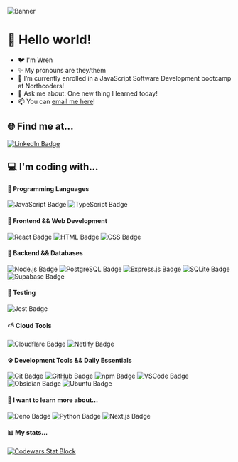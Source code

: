 ![Banner](https://media.licdn.com/dms/image/v2/D4D16AQHeZZVRl8E5ZA/profile-displaybackgroundimage-shrink_350_1400/profile-displaybackgroundimage-shrink_350_1400/0/1732463270206?e=1738195200&v=beta&t=8Gs3CxPJ5m640_x4nd0yZnYEMjxfn9PVKtgvHCAtyRg)

# 👋 Hello world!
- 🐦 I'm Wren
- ✨ My pronouns are they/them
- 🌱 I’m currently enrolled in a JavaScript Software Development bootcamp at Northcoders!
- 💬 Ask me about: One new thing I learned today!
- 📫 You can [email me here](mailto:wren.hawthorne@outlook.com)!

## 🌐 Find me at...
[![LinkedIn Badge](https://img.shields.io/badge/LinkedIn-24283b?style=for-the-badge&logo=linkedin&logoColor=0A66C2)](https://linkedin.com/in/wren-h) 

## 💻 I'm coding with...
#### 🔨 Programming Languages
![JavaScript Badge](https://img.shields.io/badge/-JavaScript-24283b?style=for-the-badge&logo=javascript&logoColor=EBCB8B)
![TypeScript Badge](https://img.shields.io/badge/-TypeScript-24283b?style=for-the-badge&logo=typescript&logoColor=3178C6)

#### 🚧 Frontend && Web Development
![React Badge](https://img.shields.io/badge/-React-24283b?style=for-the-badge&logo=react&logoColor=BF616A)
![HTML Badge](https://img.shields.io/badge/-HTML-24283b?style=for-the-badge&logo=html5&logoColor=D08770)
![CSS Badge](https://img.shields.io/badge/-CSS-24283b?style=for-the-badge&logo=css3&logoColor=81A1C1)

#### 💽 Backend && Databases
![Node.js Badge](https://img.shields.io/badge/-Node.js-24283b?style=for-the-badge&logo=node.js&logoColor=A3BE8C)
![PostgreSQL Badge](https://img.shields.io/badge/-PostgreSQL-24283b?style=for-the-badge&logo=postgresql&logoColor=81A1C1)
![Express.js Badge](https://img.shields.io/badge/Express.js-24283b?style=for-the-badge&logo=express&logoColor=%2361DAFB)
![SQLite Badge](https://img.shields.io/badge/-SQLite-24283b?style=for-the-badge&logo=sqlite&logoColor=B48EAD)
![Supabase Badge](https://img.shields.io/badge/Supabase-24283b?style=for-the-badge&logo=supabase&logoColor=3FCF8E)

#### 🧪 Testing
![Jest Badge](https://img.shields.io/badge/-Jest-24283b?style=for-the-badge&logo=jest&logoColor=8c4351)

#### ⛅ Cloud Tools
![Cloudflare Badge](https://img.shields.io/badge/Cloudflare-24283b?style=for-the-badge&logo=Cloudflare&logoColor=F38020)
![Netlify Badge](https://img.shields.io/badge/Netlify-24283b?style=for-the-badge&logo=netlify&logoColor=#00C7B7)

#### ⚙ Development Tools && Daily Essentials
![Git Badge](https://img.shields.io/badge/-Git-24283b?style=for-the-badge&logo=git&logoColor=5E81AC)
![GitHub Badge](https://img.shields.io/badge/-GitHub-24283b?style=for-the-badge&logo=github&logoColor=8FBCBB)
![npm Badge](https://img.shields.io/badge/-npm-24283b?style=for-the-badge&logo=npm&logoColor=BF616A)
![VSCode Badge](https://custom-icon-badges.demolab.com/badge/Visual%20Studio%20Code-24283b?style=for-the-badge&logo=vsc&logoColor=0078d7)
![Obsidian Badge](https://img.shields.io/badge/Obsidian-24283b?style=for-the-badge&logo=obsidian&logoColor=8B5CF6)
![Ubuntu Badge](https://img.shields.io/badge/Ubuntu-24283b?style=for-the-badge&logo=ubuntu&logoColor=E95420)

#### 👀 I want to learn more about...
![Deno Badge](https://img.shields.io/badge/Deno-24283b?style=for-the-badge&logo=deno&logoColor=fff)
![Python Badge](https://img.shields.io/badge/-Python-24283b?style=for-the-badge&logo=python&logoColor=EBCB8B)
![Next.js Badge](https://img.shields.io/badge/-Next.js-24283b?style=for-the-badge&logo=nextdotjs&logoColor=88C0D0)

#### 📊 My stats...
[![Codewars Stat Block](https://github.r2v.ch/codewars?user=smlbrd&theme=purple_dark)](https://www.codewars.com/users/smlbrd)

